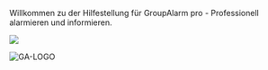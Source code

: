 Willkommen zu der Hilfestellung für GroupAlarm pro - Professionell alarmieren und informieren.

![](/img/groupalarmpro_logo.png)

<img src="/img/groupalarmpro_logo.png" alt="GA-LOGO">